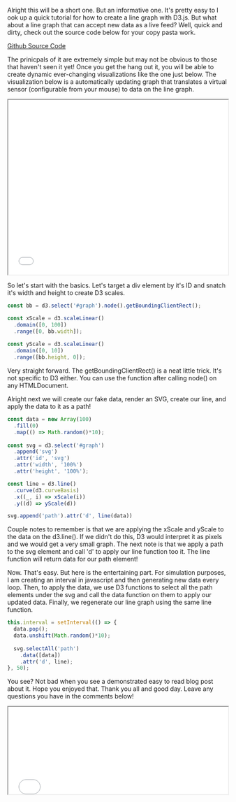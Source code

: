 Alright this will be a short one. But an informative one. It's pretty easy to l
ook up a quick tutorial for how to create a line graph with D3.js. But what 
about a line graph that can accept new data as a live feed? Well, quick and dirty, 
check out the source code below for your copy pasta work.

[Github Source Code](https://github.com/jackmead515/blog/blob/master/plugins/d3-graphs/src/LiveUpdating.js#L15)

The prinicpals of it are extremely simple but may not be obvious to those that haven't seen it yet! Once you get the hang out it, you will be able to create dynamic ever-changing visualizations like the one just below. The visualization below is a automatically updating graph that translates a virtual sensor (configurable from your mouse) to data on the line graph.

<iframe id="capacitor-sensor" width="100%" height="400" src="/plugin/capacitor-sensor">
</iframe>

So let's start with the basics. Let's target a div element by it's ID and snatch it's width and height to create D3 scales.

```javascript
const bb = d3.select('#graph').node().getBoundingClientRect();

const xScale = d3.scaleLinear()
  .domain([0, 100])
  .range([0, bb.width]);
  
const yScale = d3.scaleLinear()
  .domain([0, 10])
  .range([bb.height, 0]);
```

Very straight forward. The getBoundingClientRect() is a neat little trick. It's not specific to D3 either. You can use the function after calling node() on any HTMLDocument.

Alright next we will create our fake data, render an SVG, create our line, and apply the data to it as a path!

```javascript
const data = new Array(100)
  .fill(0)
  .map(() => Math.random()*10);
  
const svg = d3.select('#graph')
  .append('svg')
  .attr('id', 'svg')
  .attr('width', '100%')
  .attr('height', '100%');

const line = d3.line()
  .curve(d3.curveBasis)
  .x((_, i) => xScale(i))
  .y((d) => yScale(d))

svg.append('path').attr('d', line(data))
```

Couple notes to remember is that we are applying the xScale and yScale to the data on the d3.line(). If we didn't do this, D3 would interpret it as pixels and we would get a very small graph. The next note is that we apply a path to the svg element and call 'd' to apply our line function too it. The line function will return data for our path element!

Now. That's easy. But here is the entertaining part. For simulation purposes, I am creating an interval in javascript and then generating new data every loop. Then, to apply the data, we use D3 functions to select all the path elements under the svg and call the data function on them to apply our updated data. Finally, we regenerate our line graph using the same line function.

```javascript
this.interval = setInterval(() => {
  data.pop();
  data.unshift(Math.random()*10);
  
  svg.selectAll('path')
    .data([data])
    .attr('d', line);
}, 50);
```

You see? Not bad when you see a demonstrated easy to read blog post about it. Hope you enjoyed that. Thank you all and good day. Leave any questions you have in the comments below!

<iframe id="/d3-graphs" width="100%" height="200" src="/plugin/d3-graphs">
</iframe>